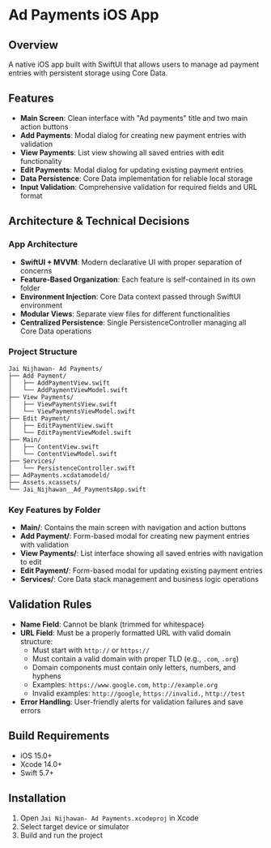 # Ad Payments iOS App

## Overview
A native iOS app built with SwiftUI that allows users to manage ad payment entries with persistent storage using Core Data.

## Features
- **Main Screen**: Clean interface with "Ad payments" title and two main action buttons
- **Add Payments**: Modal dialog for creating new payment entries with validation
- **View Payments**: List view showing all saved entries with edit functionality
- **Edit Payments**: Modal dialog for updating existing payment entries
- **Data Persistence**: Core Data implementation for reliable local storage
- **Input Validation**: Comprehensive validation for required fields and URL format

## Architecture & Technical Decisions

### App Architecture
- **SwiftUI + MVVM**: Modern declarative UI with proper separation of concerns
- **Feature-Based Organization**: Each feature is self-contained in its own folder
- **Environment Injection**: Core Data context passed through SwiftUI environment
- **Modular Views**: Separate view files for different functionalities
- **Centralized Persistence**: Single PersistenceController managing all Core Data operations

### Project Structure
```
Jai Nijhawan- Ad Payments/
├── Add Payment/
│   ├── AddPaymentView.swift
│   └── AddPaymentViewModel.swift
├── View Payments/
│   ├── ViewPaymentsView.swift
│   └── ViewPaymentsViewModel.swift
├── Edit Payment/
│   ├── EditPaymentView.swift
│   └── EditPaymentViewModel.swift
├── Main/
│   ├── ContentView.swift
│   └── ContentViewModel.swift
├── Services/
│   └── PersistenceController.swift
├── AdPayments.xcdatamodeld/
├── Assets.xcassets/
└── Jai_Nijhawan__Ad_PaymentsApp.swift
```

### Key Features by Folder
- **Main/**: Contains the main screen with navigation and action buttons
- **Add Payment/**: Form-based modal for creating new payment entries with validation
- **View Payments/**: List interface showing all saved entries with navigation to edit
- **Edit Payment/**: Form-based modal for updating existing payment entries
- **Services/**: Core Data stack management and business logic operations

## Validation Rules
- **Name Field**: Cannot be blank (trimmed for whitespace)
- **URL Field**: Must be a properly formatted URL with valid domain structure:
  - Must start with `http://` or `https://`
  - Must contain a valid domain with proper TLD (e.g., `.com`, `.org`)
  - Domain components must contain only letters, numbers, and hyphens
  - Examples: `https://www.google.com`, `http://example.org`
  - Invalid examples: `http://google`, `https://invalid.`, `http://test`
- **Error Handling**: User-friendly alerts for validation failures and save errors

## Build Requirements
- iOS 15.0+
- Xcode 14.0+
- Swift 5.7+

## Installation
1. Open `Jai Nijhawan- Ad Payments.xcodeproj` in Xcode
2. Select target device or simulator
3. Build and run the project

